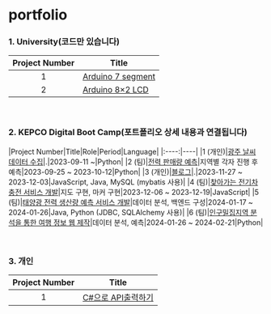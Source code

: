 # portfolio

### 1. University(코드만 있습니다)
|Project Number|Title|
|:----:|----|
|1|[Arduino 7 segment](https://www.tinkercad.com/things/6hINGanReT8-anode-7-segment?sharecode=PCOvt-WR_xaFc8EcV0Jvhz7QnescVChUSaZxOPPbzyY)|
|2|[Arduino 8×2 LCD](https://www.tinkercad.com/things/6wUngBKpGcA-82-lcd?sharecode=EGRf8aJDgXFiqXCGXIVMT3NTuZP4fmuUK0avhgU5DwU)|

<br>

### 2. KEPCO Digital Boot Camp(포트폴리오 상세 내용과 연결됩니다)
|Project Number|Title|Role|Period|Language|
|:----:|----|
|1 (개인)|[광주 날씨 데이터 수집](https://github.com/portk/portfolio/blob/main/pages/project1.md)|.|2023-09-11 ~|Python|
|2 (팀)|[전력 판매량 예측](https://github.com/portk/portfolio/blob/main/pages/project2.md)|지역별 각자 진행 후 예측|2023-09-25 ~ 2023-10-12|Python|
|3 (개인)|[블로그](https://github.com/portk/portfolio/blob/main/pages/project3.md)|.|2023-11-27 ~ 2023-12-03|JavaScript, Java, MySQL (mybatis 사용)|
|4 (팀)|[찾아가는 전기차 충전 서비스 개발](https://github.com/portk/portfolio/blob/main/pages/project4.md)|지도 구현, 마커 구현|2023-12-06 ~ 2023-12-19|JavaScript|
|5 (팀)|[태양광 전력 생산량 예측 서비스 개발](https://github.com/portk/portfolio/blob/main/pages/project5.md)|데이터 분석, 백엔드 구성|2024-01-17 ~ 2024-01-26|Java, Python (JDBC, SQLAlchemy 사용)|
|6 (팀)|[인구밀집지역 분석을 통한 여행 정보 웹 제작](https://github.com/portk/portfolio/blob/main/pages/project6.md)|데이터 분석, 예측|2024-01-26 ~ 2024-02-21|Python|

<br>

### 3. 개인
|Project Number|Title|
|:----:|----|
|1|[C#으로 API출력하기](https://github.com/portk/portfolio/blob/main/pages/project7.md)|
